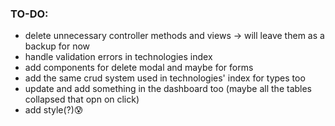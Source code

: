 ### TO-DO:

-   delete unnecessary controller methods and views -> will leave them as a backup for now
-   handle validation errors in technologies index
-   add components for delete modal and maybe for forms
-   add the same crud system used in technologies' index for types too
-   update and add something in the dashboard too (maybe all the tables collapsed that opn on click)
-   add style(?)😰
